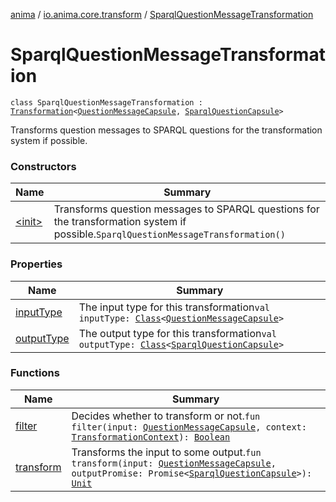 [anima](../../index.md) / [io.anima.core.transform](../index.md) / [SparqlQuestionMessageTransformation](./index.md)

# SparqlQuestionMessageTransformation

`class SparqlQuestionMessageTransformation : `[`Transformation`](../../io.anima.transform/-transformation/index.md)`<`[`QuestionMessageCapsule`](../-question-message-capsule/index.md)`, `[`SparqlQuestionCapsule`](../-sparql-question-capsule/index.md)`>`

Transforms question messages to SPARQL questions for the transformation system if possible.

### Constructors

| Name | Summary |
|---|---|
| [&lt;init&gt;](-init-.md) | Transforms question messages to SPARQL questions for the transformation system if possible.`SparqlQuestionMessageTransformation()` |

### Properties

| Name | Summary |
|---|---|
| [inputType](input-type.md) | The input type for this transformation`val inputType: `[`Class`](https://docs.oracle.com/javase/6/docs/api/java/lang/Class.html)`<`[`QuestionMessageCapsule`](../-question-message-capsule/index.md)`>` |
| [outputType](output-type.md) | The output type for this transformation`val outputType: `[`Class`](https://docs.oracle.com/javase/6/docs/api/java/lang/Class.html)`<`[`SparqlQuestionCapsule`](../-sparql-question-capsule/index.md)`>` |

### Functions

| Name | Summary |
|---|---|
| [filter](filter.md) | Decides whether to transform or not.`fun filter(input: `[`QuestionMessageCapsule`](../-question-message-capsule/index.md)`, context: `[`TransformationContext`](../../io.anima.transform/-transformation-context/index.md)`): `[`Boolean`](https://kotlinlang.org/api/latest/jvm/stdlib/kotlin/-boolean/index.html) |
| [transform](transform.md) | Transforms the input to some output.`fun transform(input: `[`QuestionMessageCapsule`](../-question-message-capsule/index.md)`, outputPromise: Promise<`[`SparqlQuestionCapsule`](../-sparql-question-capsule/index.md)`>): `[`Unit`](https://kotlinlang.org/api/latest/jvm/stdlib/kotlin/-unit/index.html) |
